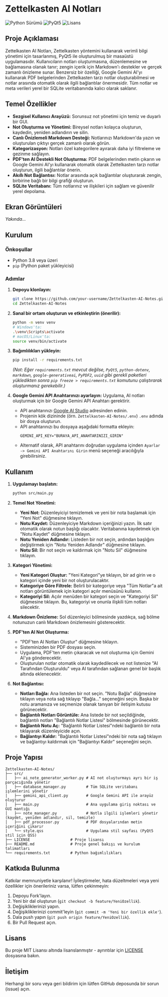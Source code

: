 # Zettelkasten AI Notları

![Python Sürümü](https://img.shields.io/badge/Python-3.x-blue.svg)
![PyQt5](https://img.shields.io/badge/PyQt5-5.x-green.svg)
![Lisans](https://img.shields.io/badge/License-MIT-yellow.svg)

## Proje Açıklaması
Zettelkasten AI Notları, Zettelkasten yöntemini kullanarak verimli bilgi yönetimi için tasarlanmış, PyQt5 ile oluşturulmuş bir masaüstü uygulamasıdır. Kullanıcıların notları oluşturmasına, düzenlemesine ve bağlamasına olanak tanır; zengin içerik için Markdown'ı destekler ve gerçek zamanlı önizleme sunar. Benzersiz bir özelliği, Google Gemini AI'yı kullanarak PDF belgelerinden Zettelkasten tarzı notlar oluşturabilmesi ve notlar arasında otomatik olarak ilgili bağlantılar önermesidir. Tüm notlar ve meta verileri yerel bir SQLite veritabanında kalıcı olarak saklanır.

## Temel Özellikler
*   **Sezgisel Kullanıcı Arayüzü:** Sorunsuz not yönetimi için temiz ve duyarlı bir GUI.
*   **Not Oluşturma ve Yönetimi:** Bireysel notları kolayca oluşturun, kaydedin, yeniden adlandırın ve silin.
*   **Canlı Önizlemeli Markdown Desteği:** Notlarınızı Markdown'da yazın ve oluşturulan çıktıyı gerçek zamanlı olarak görün.
*   **Kategorizasyon:** Notları özel kategorilere ayırarak daha iyi filtreleme ve gezinme sağlayın.
*   **PDF'ten AI Destekli Not Oluşturma:** PDF belgelerinden metin çıkarın ve Google Gemini AI'yı kullanarak otomatik olarak Zettelkasten tarzı notlar oluşturun, ilgili bağlantılar önerin.
*   **Akıllı Not Bağlantısı:** Notlar arasında açık bağlantılar oluşturarak zengin, birbirine bağlı bir bilgi grafiği oluşturun.
*   **SQLite Veritabanı:** Tüm notlarınız ve ilişkileri için sağlam ve güvenilir yerel depolama.

## Ekran Görüntüleri
*Yakında...*

## Kurulum

### Önkoşullar
*   Python 3.8 veya üzeri
*   `pip` (Python paket yükleyicisi)

### Adımlar

1.  **Depoyu klonlayın:**
    ```bash
    git clone https://github.com/your-username/Zettelkasten-AI-Notes.git
    cd Zettelkasten-AI-Notes
    ```

2.  **Sanal bir ortam oluşturun ve etkinleştirin (önerilir):**
    ```bash
    python -m venv venv
    # Windows'ta:
    .\venv\Scripts\activate
    # macOS/Linux'ta:
    source venv/bin/activate
    ```

3.  **Bağımlılıkları yükleyin:**
    ```bash
    pip install -r requirements.txt
    ```
    *(Not: Eğer `requirements.txt` mevcut değilse, `PyQt5`, `python-dotenv`, `markdown`, `google-generativeai`, `PyPDF2`, `uuid` gibi gerekli paketleri yükledikten sonra `pip freeze > requirements.txt` komutunu çalıştırarak oluşturmanız gerekebilir.)*

4.  **Google Gemini API Anahtarınızı ayarlayın:**
    Uygulama, AI notları oluşturmak için bir Google Gemini API Anahtarı gerektirir.
    *   API anahtarınızı [Google AI Studio](https://aistudio.google.com/app/apikey) adresinden edinin.
    *   Projenin kök dizininde (örn. `Zettelkasten-AI-Notes/.env`) `.env` adında bir dosya oluşturun.
    *   API anahtarınızı bu dosyaya aşağıdaki formatta ekleyin:
        ```
        GEMINI_API_KEY="BURAYA_API_ANAHTARINIZI_GIRIN"
        ```
    *   Alternatif olarak, API anahtarını doğrudan uygulama içinden `Ayarlar -> Gemini API Anahtarını Girin` menü seçeneği aracılığıyla girebilirsiniz.

## Kullanım

1.  **Uygulamayı başlatın:**
    ```bash
    python src/main.py
    ```

2.  **Temel Not Yönetimi:**
    *   **Yeni Not:** Düzenleyiciyi temizlemek ve yeni bir nota başlamak için "Yeni Not" düğmesine tıklayın.
    *   **Notu Kaydet:** Düzenleyiciye Markdown içeriğinizi yazın. İlk satır otomatik olarak notun başlığı olacaktır. Veritabanına kaydetmek için "Notu Kaydet" düğmesine tıklayın.
    *   **Notu Yeniden Adlandır:** Listeden bir not seçin, ardından başlığını değiştirmek için "Notu Yeniden Adlandır" düğmesine tıklayın.
    *   **Notu Sil:** Bir not seçin ve kaldırmak için "Notu Sil" düğmesine tıklayın.

3.  **Kategori Yönetimi:**
    *   **Yeni Kategori Oluştur:** "Yeni Kategori"ye tıklayın, bir ad girin ve o kategori içinde yeni bir not oluşturulacaktır.
    *   **Kategoriye Göre Filtrele:** Belirli bir kategoriye veya "Tüm Notlar"a ait notları görüntülemek için kategori açılır menüsünü kullanın.
    *   **Kategoriyi Sil:** Açılır menüden bir kategori seçin ve "Kategoriyi Sil" düğmesine tıklayın. Bu, kategoriyi ve onunla ilişkili tüm notları silecektir.

4.  **Markdown Önizleme:**
    Sol düzenleyici bölmesinde yazdıkça, sağ bölme notunuzun canlı Markdown önizlemesini gösterecektir.

5.  **PDF'ten AI Not Oluşturma:**
    *   "PDF'ten AI Notları Oluştur" düğmesine tıklayın.
    *   Sisteminizden bir PDF dosyası seçin.
    *   Uygulama, PDF'ten metin çıkaracak ve not oluşturma için Gemini AI'ya gönderecektir.
    *   Oluşturulan notlar otomatik olarak kaydedilecek ve not listenize "AI Tarafından Oluşturuldu" veya AI tarafından sağlanan genel bir başlık altında eklenecektir.

6.  **Not Bağlantısı:**
    *   **Notları Bağla:** Ana listeden bir not seçin. "Notu Bağla" düğmesine tıklayın veya nota sağ tıklayıp "Bağla..." seçeneğini seçin. Başka bir notu aramanıza ve seçmenize olanak tanıyan bir iletişim kutusu görünecektir.
    *   **Bağlantılı Notları Görüntüle:** Ana listede bir not seçildiğinde, bağlantılı notları "Bağlantılı Notlar Listesi" bölmesinde görünecektir.
    *   **Bağlantılı Notu Aç:** "Bağlantılı Notlar Listesi"ndeki bağlantılı bir nota tıklayarak düzenleyicide açın.
    *   **Bağlantıyı Kaldır:** "Bağlantılı Notlar Listesi"ndeki bir nota sağ tıklayın ve bağlantıyı kaldırmak için "Bağlantıyı Kaldır" seçeneğini seçin.

## Proje Yapısı
```
Zettelkasten-AI-Notes/
├── src/
│   ├── ai_note_generator_worker.py # AI not oluşturmayı ayrı bir iş parçacığında yönetir
│   ├── database_manager.py         # Tüm SQLite veritabanı işlemlerini yönetir
│   ├── gemini_api_client.py        # Google Gemini API ile arayüz oluşturur
│   ├── main.py                     # Ana uygulama giriş noktası ve GUI mantığı
│   ├── note_manager.py             # Notla ilgili işlemleri yönetir (kaydet, yeniden adlandır, sil, temizle)
│   ├── pdf_processor.py            # PDF dosyalarından metin içeriğini çıkarır
│   └── style.qss                   # Uygulama stil sayfası (PyQt5 stil için QSS)
├── LICENSE                  # Proje lisansı
├── README.md                # Proje genel bakışı ve kurulum talimatları
└── requirements.txt         # Python bağımlılıkları
```

## Katkıda Bulunma
Katkılar memnuniyetle karşılanır! İyileştirmeler, hata düzeltmeleri veya yeni özellikler için önerileriniz varsa, lütfen çekinmeyin:
1.  Depoyu Fork'layın.
2.  Yeni bir dal oluşturun (`git checkout -b feature/YeniOzellik`).
3.  Değişikliklerinizi yapın.
4.  Değişikliklerinizi commit'leyin (`git commit -m 'Yeni bir özellik ekle'`).
5.  Dala push yapın (`git push origin feature/YeniOzellik`).
6.  Bir Pull Request açın.

## Lisans
Bu proje MIT Lisansı altında lisanslanmıştır - ayrıntılar için [LICENSE](LICENSE) dosyasına bakın.

## İletişim
Herhangi bir soru veya geri bildirim için lütfen GitHub deposunda bir sorun (issue) açın.